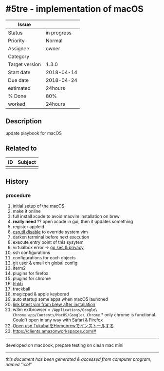 # #5tre - implementation of macOS

|**Issue**||
|---|---|
|Status|in progress<!-- any of "new", "in progress", "end" http://redmine.jp/tech_note/issue_statuses/ -->|
|Priority|Normal<!-- "high" or "normal" or "low"-->|
|Assignee|owner<!-- your name -->|
|Category|<!-- optional -->|
|Target version|1.3.0<!-- optional, any of git tags recommended -->|
|Start date|2018-04-14|
|Due date|2018-04-24|
|estimated|24hours|
|% Done|80%|
|worked|24hours|

## Description

update playbook for macOS  

## Related to

|**ID**|**Subject**|
|---|---|
|||<!--OTHER_ISSUE;;-->

## History

### procedure

1. initial setup of the macOS
1. make it online
1. full install xcode to avoid macvim installation on brew
  1. __really need__ ?? open xcode in gui, then it updates something
1. register appleid
1. [csrutil disable](https://qiita.com/iwaseasahi/items/9d2e29b02df5cce7285d) to override system vim
1. darken terminal before next execution
1. execute entry point of this sysytem
 1. virtualbox error -> [go sec & privacy](https://github.com/caskroom/homebrew-cask/issues/39369)
1. ssh configurations
1. configurations for each objects
  1. git user & email on global config
  1. iterm2
  1. plugins for firefox
  1. plugins for chrome
  1. [hhkb](http://www.pfu.fujitsu.com/hhkeyboard/macdownload.html)
  1. trackball
  1. magicpad & apple keyborad
  1. auto startup some apps when macOS launched
  1. [link latest vim from brew after installation](https://qiita.com/iwaseasahi/items/a45b99a484966662adbe)
  1. w3m extbrowser = `/Applications/Google\ Chrome.app/Contents/MacOS/Google\ Chrome`
    * only chrome is functional. Could't open in any way with Safari & Firefox
  1. [Open usp TukubaiをHomebrewでインストールする](http://papiro.hatenablog.jp/entry/2016/05/25/215608)
  1. https://clients.amazonworkspaces.com/#

---

developed on macbook, prepare testing on clean mac mini

---
*this document has been generated & accessed from computer program, named "icol"*
